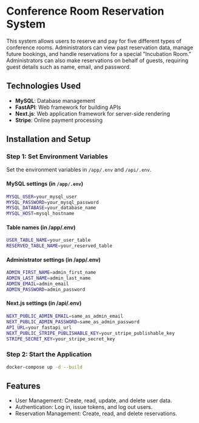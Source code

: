 # Conference Room Reservation System

This system allows users to reserve and pay for five different types of conference rooms. Administrators can view past reservation data, manage future bookings, and handle reservations for a special "Incubation Room." Administrators can also make reservations on behalf of guests, requiring guest details such as name, email, and password.

## Technologies Used

- **MySQL**: Database management
- **FastAPI**: Web framework for building APIs
- **Next.js**: Web application framework for server-side rendering
- **Stripe**: Online payment processing

## Installation and Setup

### Step 1: Set Environment Variables

Set the environment variables in `/app/.env` and `/api/.env`.

#### MySQL settings (in `/app/.env`)
```bash
MYSQL_USER=your_mysql_user
MYSQL_PASSWORD=your_mysql_password
MYSQL_DATABASE=your_database_name
MYSQL_HOST=mysql_hostname
```
#### Table names (in /app/.env)
```bash
USER_TABLE_NAME=your_user_table
RESERVED_TABLE_NAME=your_reserved_table
```
#### Administrator settings (in /app/.env)
```bash
ADMIN_FIRST_NAME=admin_first_name
ADMIN_LAST_NAME=admin_last_name
ADMIN_EMAIL=admin_email
ADMIN_PASSWORD=admin_password
```
#### Next.js settings (in /api/.env)
```bash
NEXT_PUBLIC_ADMIN_EMAIL=same_as_admin_email
NEXT_PUBLIC_ADMIN_PASSWORD=same_as_admin_password
API_URL=your_fastapi_url
NEXT_PUBLIC_STRIPE_PUBLISHABLE_KEY=your_stripe_publishable_key
STRIPE_SECRET_KEY=your_stripe_secret_key
```
### Step 2: Start the Application
```bash
docker-compose up -d --build
```

## Features
- User Management: Create, read, update, and delete user data.
- Authentication: Log in, issue tokens, and log out users.
- Reservation Management: Create, read, and delete reservations.
